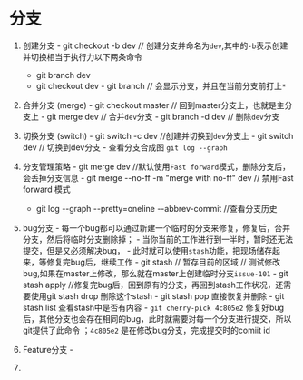 # 分支
  1. 创建分支 
    - git checkout -b dev // 创建分支并命名为`dev`,其中的`-b`表示创建并切换相当于执行力以下两条命令
      - git branch dev
      - git checkout dev
    - git branch // 会显示分支，并且在当前分支前打上`*`
  2. 合并分支 (merge)
    - git checkout master // 回到master分支上，也就是主分支上
    - git merge dev // 合并`dev`分支
    - git branch -d dev // 删除`dev`分支 
  3. 切换分支 (switch)
    - git switch -c dev //创建并切换到`dev`分支上
    - git switch dev // 切换到dev分支
    - 查看分支合成图 `git log --graph`
  4. 分支管理策略
    - git merge dev //默认使用` Fast forward `模式，删除分支后，会丢掉分支信息
    - git merge --no-ff -m "merge with no-ff" dev // 禁用Fast forward 模式
      -  git log --graph --pretty=oneline --abbrev-commit //查看分支历史

  5. bug分支
    - 每一个bug都可以通过新建一个临时的分支来修复，修复后，合并分支，然后将临时分支删除掉；
    - 当你当前的工作进行到一半时，暂时还无法提交，但是又必须解决bug，
    - 此时就可以使用`stash`功能，把现场储存起来，等修复完bug后，继续工作
    - git stash // 暂存目前的区域
    // 测试修改bug,如果在master上修改，那么就在master上创建临时分支`issue-101`
    - git stash apply  //修复完bug后，回到原有的分支，再回到stash工作状况，还需要使用git stash drop 删除这个stash
    - git stash pop 直接恢复并删除
    - git stash list 查看stash中是否有内容 
    - `git cherry-pick 4c805e2` 修复好bug后，其他分支也会存在相同的bug，此时就需要对每一个分支进行提交，所以git提供了此命令 ；`4c805e2` 是在修改bug分支，完成提交时的comiit id
  
  6. Feature分支
    - 

  7. 